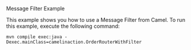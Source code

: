 Message Filter Example


This example shows you how to use a Message Filter from Camel. 
To run this example, execute the following command:

    mvn compile exec:java -Dexec.mainClass=camelinaction.OrderRouterWithFilter

